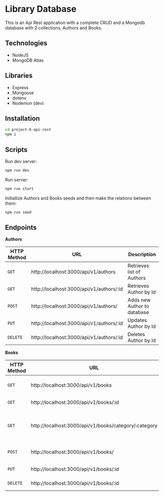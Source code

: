 # Library Database

This is an Api Rest application with a complete CRUD and a Mongodb database with 2 collections, Authors and Books.

## Technologies
- NodeJS
- MongoDB Atlas

## Libraries
- Express
- Mongoose
- dotenv
- Nodemon (dev)

## Installation

```sh
cd project-6-api-rest
npm i
```

## Scripts 

Run dev server:
```sh
npm run dev
```
Run server:
```sh
npm run start
```

Initiallize Authors and Books seeds and then make the relations between them:

```sh
npm run seed
```

## Endpoints

**Authors**

|HTTP Method|URL|Description|
|---|---|---|
|`GET`|http://localhost:3000/api/v1/authors | Retrieves list of Authors |
|`GET`|http://localhost:3000/api/v1/authors/:id | Retrieves Author by Id |
|`POST`|http://localhost:3000/api/v1/authors/ | Adds new Author to database |
|`PUT`|http://localhost:3000/api/v1/authors/:id | Updates Author by Id |
|`DELETE`|http://localhost:3000/api/v1/authors/:id | Deletes Author by Id |

**Books**

|HTTP Method|URL|Description|
|---|---|---|
|`GET`|http://localhost:3000/api/v1/books | Retrieves list of Books |
|`GET`|http://localhost:3000/api/v1/books/:id | Retrieves Book by Id |
|`GET`|http://localhost:3000/api/v1/books/category/:category | Retrieves list of Books that matches category |
|`POST`|http://localhost:3000/api/v1/books/ | Adds new Book to database |
|`PUT`|http://localhost:3000/api/v1/books/:id | Updates Book by Id |
|`DELETE`|http://localhost:3000/api/v1/books/:id | Deletes Book by Id |
